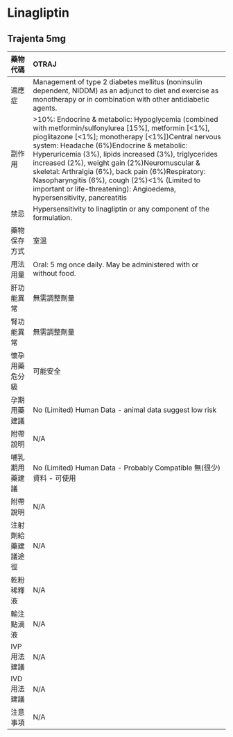 # Linagliptin

## Trajenta 5mg

| 藥物代碼 | OTRAJ |
| :--- | :--- |
| 適應症 | Management of type 2 diabetes mellitus \(noninsulin dependent, NIDDM\) as an adjunct to diet and exercise as monotherapy or in combination with other antidiabetic agents. |
| 副作用 | &gt;10%: Endocrine & metabolic: Hypoglycemia \(combined with metformin/sulfonylurea \[15%\], metformin \[&lt;1%\], pioglitazone \[&lt;1%\]; monotherapy \[&lt;1%\]\)Central nervous system: Headache \(6%\)Endocrine & metabolic: Hyperuricemia \(3%\), lipids increased \(3%\), triglycerides increased \(2%\), weight gain \(2%\)Neuromuscular & skeletal: Arthralgia \(6%\), back pain \(6%\)Respiratory: Nasopharyngitis \(6%\), cough \(2%\)&lt;1% \(Limited to important or life-threatening\): Angioedema, hypersensitivity, pancreatitis |
| 禁忌 | Hypersensitivity to linagliptin or any component of the formulation. |
| 藥物保存方式 | 室溫 |
| 用法用量 | Oral: 5 mg once daily. May be administered with or without food. |
| 肝功能異常 | 無需調整劑量 |
| 腎功能異常 | 無需調整劑量 |
| 懷孕用藥危分級 | 可能安全 |
| 孕期用藥建議 | No \(Limited\) Human Data - animal data suggest low risk |
| 附帶說明 | N/A |
| 哺乳期用藥建議 | No \(Limited\) Human Data - Probably Compatible 無\(很少\)資料 - 可使用 |
| 附帶說明 | N/A |
| 注射劑給藥建議途徑 | N/A |
| 乾粉稀釋液 | N/A |
| 輸注點滴液 | N/A |
| IVP 用法建議 | N/A |
| IVD 用法建議 | N/A |
| 注意事項 | N/A |

